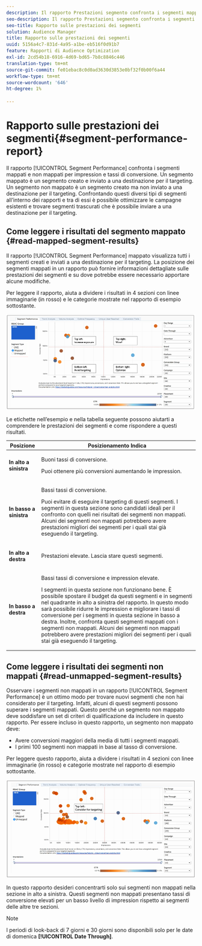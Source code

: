 ```yaml
---
description: Il rapporto Prestazioni segmento confronta i segmenti mappati e non mappati in base a impression e tassi di conversione. Un segmento mappato è un segmento creato e inviato a una destinazione per il targeting. Un segmento non mappato è un segmento creato ma non inviato a una destinazione per il targeting. Confrontando questi diversi tipi di segmenti all’interno dei rapporti e tra di essi è possibile ottimizzare le campagne esistenti e trovare segmenti trascurati che è possibile inviare a una destinazione per il targeting.
seo-description: Il rapporto Prestazioni segmento confronta i segmenti mappati e non mappati in base a impression e tassi di conversione. Un segmento mappato è un segmento creato e inviato a una destinazione per il targeting. Un segmento non mappato è un segmento creato ma non inviato a una destinazione per il targeting. Confrontando questi diversi tipi di segmenti all’interno dei rapporti e tra di essi è possibile ottimizzare le campagne esistenti e trovare segmenti trascurati che è possibile inviare a una destinazione per il targeting.
seo-title: Rapporto sulle prestazioni dei segmenti
solution: Audience Manager
title: Rapporto sulle prestazioni dei segmenti
uuid: 5156a4c7-831d-4a95-a1be-eb516f0d91b7
feature: Rapporti di Audience Optimization
exl-id: 2cd54b18-6916-4d69-bd65-7b8c8846c446
translation-type: tm+mt
source-git-commit: fe01ebac8c0d0ad3630d3853e0bf32f0b00f6a44
workflow-type: tm+mt
source-wordcount: '646'
ht-degree: 1%

---
```


# Rapporto sulle prestazioni dei segmenti{#segment-performance-report}

Il rapporto [!UICONTROL Segment Performance] confronta i segmenti mappati e non mappati per impression e tassi di conversione. Un segmento mappato è un segmento creato e inviato a una destinazione per il targeting. Un segmento non mappato è un segmento creato ma non inviato a una destinazione per il targeting. Confrontando questi diversi tipi di segmenti all’interno dei rapporti e tra di essi è possibile ottimizzare le campagne esistenti e trovare segmenti trascurati che è possibile inviare a una destinazione per il targeting.

## Come leggere i risultati del segmento mappato {#read-mapped-segment-results}

Il rapporto [!UICONTROL Segment Performance] mappato visualizza tutti i segmenti creati e inviati a una destinazione per il targeting. La posizione dei segmenti mappati in un rapporto può fornire informazioni dettagliate sulle prestazioni dei segmenti e su dove potrebbe essere necessario apportare alcune modifiche.

Per leggere il rapporto, aiuta a dividere i risultati in 4 sezioni con linee immaginarie (in rosso) e le categorie mostrate nel rapporto di esempio sottostante.

![](assets/mapped-segment-performance.png)

Le etichette nell’esempio e nella tabella seguente possono aiutarti a comprendere le prestazioni dei segmenti e come rispondere a questi risultati.

<table id="table_A29253B30DFA4CD7B3B7C320DE0BDEA4"> 
 <thead> 
  <tr> 
   <th colname="col1" class="entry"> Posizione </th> 
   <th colname="col2" class="entry"> Posizionamento Indica </th> 
  </tr> 
 </thead>
 <tbody> 
  <tr> 
   <td colname="col1"> <p> <b>In alto a sinistra</b> </p> </td> 
   <td colname="col2"> <p>Buoni tassi di conversione. </p> <p>Puoi ottenere più conversioni aumentando le impression. </p> </td> 
  </tr> 
  <tr> 
   <td colname="col1"> <p> <b>In basso a sinistra</b> </p> </td> 
   <td colname="col2"> <p>Bassi tassi di conversione. </p> <p>Puoi evitare di eseguire il targeting di questi segmenti. I segmenti in questa sezione sono candidati ideali per il confronto con quelli nei risultati dei segmenti non mappati. Alcuni dei segmenti non mappati potrebbero avere prestazioni migliori dei segmenti per i quali stai già eseguendo il targeting. </p> </td> 
  </tr> 
  <tr> 
   <td colname="col1"> <p> <b>In alto a destra</b> </p> </td> 
   <td colname="col2"> <p>Prestazioni elevate. Lascia stare questi segmenti. </p> </td> 
  </tr> 
  <tr> 
   <td colname="col1"> <p> <b>In basso a destra</b> </p> </td> 
   <td colname="col2"> <p>Bassi tassi di conversione e impression elevate. </p> <p>I segmenti in questa sezione non funzionano bene. È possibile spostare il budget da questi segmenti e in segmenti nel quadrante in alto a sinistra del rapporto. In questo modo sarà possibile ridurre le impression e migliorare i tassi di conversione per i segmenti in questa sezione in basso a destra. Inoltre, confronta questi segmenti mappati con i segmenti non mappati. Alcuni dei segmenti non mappati potrebbero avere prestazioni migliori dei segmenti per i quali stai già eseguendo il targeting. </p> </td> 
  </tr> 
 </tbody> 
</table>

## Come leggere i risultati dei segmenti non mappati {#read-unmapped-segment-results}

Osservare i segmenti non mappati in un rapporto [!UICONTROL Segment Performance] è un ottimo modo per trovare nuovi segmenti che non hai considerato per il targeting. Infatti, alcuni di questi segmenti possono superare i segmenti mappati. Questo perché un segmento non mappato deve soddisfare un set di criteri di qualificazione da includere in questo rapporto. Per essere incluso in questo rapporto, un segmento non mappato deve:

* Avere conversioni maggiori della media di tutti i segmenti mappati.
* I primi 100 segmenti non mappati in base al tasso di conversione.

Per leggere questo rapporto, aiuta a dividere i risultati in 4 sezioni con linee immaginarie (in rosso) e categorie mostrate nel rapporto di esempio sottostante.

![](assets/unmapped-segment-performance.png)

In questo rapporto desideri concentrarti solo sui segmenti non mappati nella sezione in alto a sinistra. Questi segmenti non mappati presentano tassi di conversione elevati per un basso livello di impression rispetto ai segmenti delle altre tre sezioni.

>[!NOTE]
>
>I periodi di look-back di 7 giorni e 30 giorni sono disponibili solo per le date di domenica **[!UICONTROL Date Through]**.
